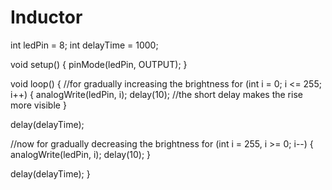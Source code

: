 # Inductor

int ledPin = 8;
int delayTime = 1000;

void setup() {
  pinMode(ledPin, OUTPUT);
}

void loop() {
  //for gradually increasing the brightness
  for (int i = 0; i <= 255; i++) {
    analogWrite(ledPin, i);
    delay(10); //the short delay makes the rise more visible
  }

  delay(delayTime);

  //now for gradually decreasing the brightness
  for (int i = 255, i >= 0; i--) {
    analogWrite(ledPin, i);
    delay(10);
  }

  delay(delayTime);
}
